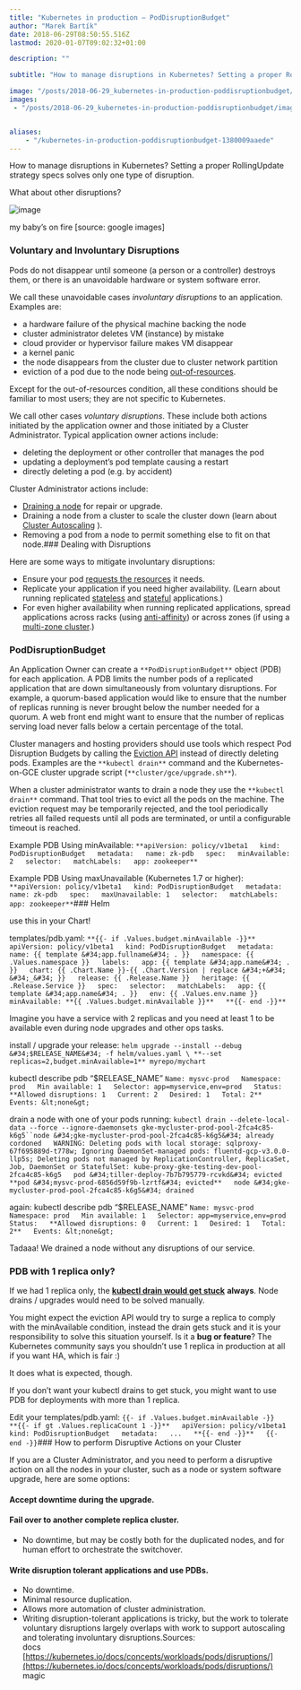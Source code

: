```yaml
---
title: "Kubernetes in production — PodDisruptionBudget"
author: "Marek Bartík"
date: 2018-06-29T08:50:55.516Z
lastmod: 2020-01-07T09:02:32+01:00

description: ""

subtitle: "How to manage disruptions in Kubernetes? Setting a proper RollingUpdate strategy specs solves only one type of disruption."

image: "/posts/2018-06-29_kubernetes-in-production-poddisruptionbudget/images/1.png" 
images:
 - "/posts/2018-06-29_kubernetes-in-production-poddisruptionbudget/images/1.png" 


aliases:
    - "/kubernetes-in-production-poddisruptionbudget-1380009aaede"
---
```


How to manage disruptions in Kubernetes? Setting a proper RollingUpdate strategy specs solves only one type of disruption.

What about other disruptions?




![image](/posts/2018-06-29_kubernetes-in-production-poddisruptionbudget/images/1.png)

my baby’s on fire [source: google images]

### Voluntary and Involuntary Disruptions

Pods do not disappear until someone (a person or a controller) destroys them, or there is an unavoidable hardware or system software error.

We call these unavoidable cases _involuntary disruptions_ to an application. Examples are:

*   a hardware failure of the physical machine backing the node
*   cluster administrator deletes VM (instance) by mistake
*   cloud provider or hypervisor failure makes VM disappear
*   a kernel panic
*   the node disappears from the cluster due to cluster network partition
*   eviction of a pod due to the node being [out-of-resources](https://kubernetes.io/docs/tasks/administer-cluster/out-of-resource/).

Except for the out-of-resources condition, all these conditions should be familiar to most users; they are not specific to Kubernetes.

We call other cases _voluntary disruptions_. These include both actions initiated by the application owner and those initiated by a Cluster Administrator. Typical application owner actions include:

*   deleting the deployment or other controller that manages the pod
*   updating a deployment’s pod template causing a restart
*   directly deleting a pod (e.g. by accident)

Cluster Administrator actions include:

*   [Draining a node](https://kubernetes.io/docs/tasks/administer-cluster/safely-drain-node/) for repair or upgrade.
*   Draining a node from a cluster to scale the cluster down (learn about [Cluster Autoscaling](https://kubernetes.io/docs/tasks/administer-cluster/cluster-management/#cluster-autoscaler) ).
*   Removing a pod from a node to permit something else to fit on that node.### Dealing with Disruptions

Here are some ways to mitigate involuntary disruptions:

*   Ensure your pod [requests the resources](https://kubernetes.io/docs/tasks/configure-pod-container/assign-cpu-ram-container) it needs.
*   Replicate your application if you need higher availability. (Learn about running replicated [stateless](https://kubernetes.io/docs/tasks/run-application/run-stateless-application-deployment/) and [stateful](https://kubernetes.io/docs/tasks/run-application/run-replicated-stateful-application/) applications.)
*   For even higher availability when running replicated applications, spread applications across racks (using [anti-affinity](https://kubernetes.io/docs/user-guide/node-selection/#inter-pod-affinity-and-anti-affinity-beta-feature)) or across zones (if using a [multi-zone cluster](https://kubernetes.io/docs/setup/multiple-zones).)

### PodDisruptionBudget

An Application Owner can create a `**PodDisruptionBudget**` object (PDB) for each application. A PDB limits the number pods of a replicated application that are down simultaneously from voluntary disruptions. For example, a quorum-based application would like to ensure that the number of replicas running is never brought below the number needed for a quorum. A web front end might want to ensure that the number of replicas serving load never falls below a certain percentage of the total.

Cluster managers and hosting providers should use tools which respect Pod Disruption Budgets by calling the [Eviction API](https://kubernetes.io/docs/tasks/administer-cluster/safely-drain-node/#the-eviction-api) instead of directly deleting pods. Examples are the `**kubectl drain**` command and the Kubernetes-on-GCE cluster upgrade script (`**cluster/gce/upgrade.sh**`).

When a cluster administrator wants to drain a node they use the `**kubectl drain**` command. That tool tries to evict all the pods on the machine. The eviction request may be temporarily rejected, and the tool periodically retries all failed requests until all pods are terminated, or until a configurable timeout is reached.

Example PDB Using minAvailable:
``**apiVersion: policy/v1beta1  
kind: PodDisruptionBudget  
metadata:  
  name: zk-pdb  
spec:  
  minAvailable: 2  
  selector:  
    matchLabels:  
      app: zookeeper**``

Example PDB Using maxUnavailable (Kubernetes 1.7 or higher):
``**apiVersion: policy/v1beta1  
kind: PodDisruptionBudget  
metadata:  
  name: zk-pdb  
spec:  
  maxUnavailable: 1  
  selector:  
    matchLabels:  
      app: zookeeper**``### Helm

use this in your Chart!

templates/pdb.yaml:
`**{{- if .Values.budget.minAvailable -}}**  
apiVersion: policy/v1beta1  
kind: PodDisruptionBudget  
metadata:  
  name: {{ template &#34;app.fullname&#34; . }}  
  namespace: {{ .Values.namespace }}  
  labels:  
    app: {{ template &#34;app.name&#34; . }}  
    chart: {{ .Chart.Name }}-{{ .Chart.Version | replace &#34;+&#34; &#34;_&#34; }}  
    release: {{ .Release.Name }}  
    heritage: {{ .Release.Service }}  
spec:  
  selector:  
    matchLabels:  
      app: {{ template &#34;app.name&#34; . }}  
      env: {{ .Values.env.name }}  
  minAvailable: **{{ .Values.budget.minAvailable }}**  
**{{- end -}}**`

Imagine you have a service with 2 replicas and you need at least 1 to be available even during node upgrades and other ops tasks.

install / upgrade your release:
`helm upgrade --install --debug &#34;$RELEASE_NAME&#34; -f helm/values.yaml \ **--set replicas=2,budget.minAvailable=1** myrepo/mychart`

kubectl describe pdb “$RELEASE_NAME”
`Name: mysvc-prod  
Namespace: prod  
Min available: 1  
Selector: app=myservice,env=prod  
Status:  
 **Allowed disruptions: 1  
 Current: 2  
 Desired: 1  
 Total: 2**  
Events: &lt;none&gt;`

drain a node with one of your pods running:
`kubectl drain --delete-local-data --force --ignore-daemonsets gke-mycluster-prod-pool-2fca4c85-k6g5``node &#34;gke-mycluster-prod-pool-2fca4c85-k6g5&#34; already cordoned  
WARNING: Deleting pods with local storage: sqlproxy-67f695889d-t778w; Ignoring DaemonSet-managed pods: fluentd-gcp-v3.0.0-llp5s; Deleting pods not managed by ReplicationController, ReplicaSet, Job, DaemonSet or StatefulSet: kube-proxy-gke-testing-dev-pool-2fca4c85-k6g5  
pod &#34;tiller-deploy-7b7b795779-rcvkd&#34; evicted  
**pod &#34;mysvc-prod-6856d59f9b-lzrtf&#34; evicted**  
node &#34;gke-mycluster-prod-pool-2fca4c85-k6g5&#34; drained`

again: kubectl describe pdb “$RELEASE_NAME”
`Name: mysvc-prod  
Namespace: prod  
Min available: 1  
Selector: app=myservice,env=prod  
Status:  
 **Allowed disruptions: 0  
 Current: 1  
 Desired: 1  
 Total: 2**  
Events: &lt;none&gt;`

Tadaaa! We drained a node without any disruptions of our service.

### PDB with 1 replica only?

If we had 1 replica only, the [**kubectl drain would get stuck**](https://github.com/kubernetes/kubernetes/issues/48307) **always**. Node drains / upgrades would need to be solved manually.

You might expect the eviction API would try to surge a replica to comply with the minAvailable condition, instead the drain gets stuck and it is your responsibility to solve this situation yourself. Is it a **bug or feature**? The Kubernetes community says you shouldn’t use 1 replica in production at all if you want HA, which is fair :)

It does what is expected, though.

If you don’t want your kubectl drains to get stuck, you might want to use PDB for deployments with more than 1 replica.

Edit your templates/pdb.yaml:
`{{- if .Values.budget.minAvailable -}}  
**{{- if gt .Values.replicaCount 1 -}}**  
apiVersion: policy/v1beta1  
kind: PodDisruptionBudget  
metadata:  
...  
**{{- end -}}**  
{{- end -}}`### How to perform Disruptive Actions on your Cluster

If you are a Cluster Administrator, and you need to perform a disruptive action on all the nodes in your cluster, such as a node or system software upgrade, here are some options:

#### Accept downtime during the upgrade.

#### Fail over to another complete replica cluster.

*   No downtime, but may be costly both for the duplicated nodes, and for human effort to orchestrate the switchover.

#### Write disruption tolerant applications and use PDBs.

*   No downtime.
*   Minimal resource duplication.
*   Allows more automation of cluster administration.
*   Writing disruption-tolerant applications is tricky, but the work to tolerate voluntary disruptions largely overlaps with work to support autoscaling and tolerating involuntary disruptions.Sources:  
docs [https://kubernetes.io/docs/concepts/workloads/pods/disruptions/](https://kubernetes.io/docs/concepts/workloads/pods/disruptions/)  
magic
